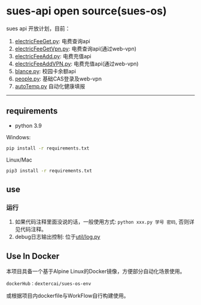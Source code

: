 # sues-api open source(sues-os)

sues api 开放计划，目前：

1. [electricFeeGet.py](electricFeeGet.py): 电费查询api
2. [electricFeeGetVpn.py](electricFeeGetVpn.py): 电费查询api(通过web-vpn)
3. [electricFeeAdd.py](electricFeeAdd.py): 电费充值api
4. [electricFeeAddVPN.py](electricFeeAdd.py): 电费充值api(通过web-vpn)
5. [blance.py](blance.py): 校园卡余额api
6. [people.py](people.py): 基础CAS登录及web-vpn
7. [autoTemp.py](autoTemp.py) 自动化健康填报

---

## requirements

- python 3.9
<!-- - [chromedriver](http://chromedriver.storage.googleapis.com/index.html) 下载解压，并将所在目录添加到path -->
<!-- - Node enviromrnt
- python package: -->

Windows:

```bash
pip install -r requirements.txt
```

Linux/Mac

```bash
pip3 install -r requirements.txt
```

## use

### 运行

1. 如果代码注释里面没说的话，一般使用方式: `python xxx.py 学号 密码`, 否则详见代码注释。
2. debug日志输出控制: 位于[util/log.py](util/log.py)

## Use In Docker

本项目具备一个基于Alpine Linux的Docker镜像，方便部分自动化场景使用。
```
dockerHub：dextercai/sues-os-env
```
或根据项目内dockerfile与WorkFlow自行构建使用。